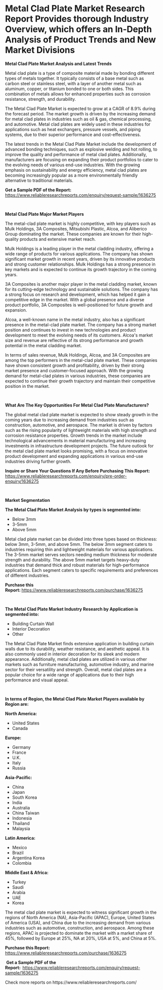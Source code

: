 <p><h1>Metal Clad Plate Market Research Report Provides thorough Industry Overview, which offers an In-Depth Analysis of Product Trends and New Market Divisions</h1></p><p><strong>Metal Clad Plate Market Analysis and Latest Trends</strong></p>
<p><p>Metal clad plate is a type of composite material made by bonding different types of metals together. It typically consists of a base metal such as carbon steel or stainless steel, with a layer of another metal such as aluminum, copper, or titanium bonded to one or both sides. This combination of metals allows for enhanced properties such as corrosion resistance, strength, and durability.</p><p>The Metal Clad Plate Market is expected to grow at a CAGR of 8.9% during the forecast period. The market growth is driven by the increasing demand for metal clad plates in industries such as oil & gas, chemical processing, and automotive. Metal clad plates are widely used in these industries for applications such as heat exchangers, pressure vessels, and piping systems, due to their superior performance and cost-effectiveness.</p><p>The latest trends in the Metal Clad Plate Market include the development of advanced bonding techniques, such as explosive welding and hot rolling, to improve the quality and performance of metal clad plates. Additionally, manufacturers are focusing on expanding their product portfolios to cater to the evolving needs of various end-use industries. With the growing emphasis on sustainability and energy efficiency, metal clad plates are becoming increasingly popular as a more environmentally friendly alternative to traditional materials.</p></p>
<p><strong>Get a Sample PDF of the Report:&nbsp;</strong> <a href="https://www.reliableresearchreports.com/enquiry/request-sample/1636275">https://www.reliableresearchreports.com/enquiry/request-sample/1636275</a></p>
<p>&nbsp;</p>
<p><strong>Metal Clad Plate Major Market Players</strong></p>
<p><p>The metal-clad plate market is highly competitive, with key players such as Mulk Holdings, 3A Composites, Mitsubishi Plastic, Alcoa, and Aliberico Group dominating the market. These companies are known for their high-quality products and extensive market reach.</p><p>Mulk Holdings is a leading player in the metal cladding industry, offering a wide range of products for various applications. The company has shown significant market growth in recent years, driven by its innovative products and strong customer relationships. Mulk Holdings has a strong presence in key markets and is expected to continue its growth trajectory in the coming years.</p><p>3A Composites is another major player in the metal cladding market, known for its cutting-edge technology and sustainable solutions. The company has a strong focus on research and development, which has helped it gain a competitive edge in the market. With a global presence and a diverse product portfolio, 3A Composites is well-positioned for future growth and expansion.</p><p>Alcoa, a well-known name in the metal industry, also has a significant presence in the metal-clad plate market. The company has a strong market position and continues to invest in new technologies and product development to meet the evolving needs of its customers. Alcoa's market size and revenue are reflective of its strong performance and growth potential in the metal cladding market.</p><p>In terms of sales revenue, Mulk Holdings, Alcoa, and 3A Composites are among the top performers in the metal-clad plate market. These companies have shown consistent growth and profitability, driven by their strong market presence and customer-focused approach. With the growing demand for metal-clad plates in various industries, these companies are expected to continue their growth trajectory and maintain their competitive position in the market.</p></p>
<p>&nbsp;</p>
<p><strong>What Are The Key Opportunities For Metal Clad Plate Manufacturers?</strong></p>
<p><p>The global metal clad plate market is expected to show steady growth in the coming years due to increasing demand from industries such as construction, automotive, and aerospace. The market is driven by factors such as the rising popularity of lightweight materials with high strength and corrosion resistance properties. Growth trends in the market include technological advancements in material manufacturing and increasing investments in infrastructure development projects. The future outlook for the metal clad plate market looks promising, with a focus on innovative product development and expanding applications in various end-use industries driving further growth.</p></p>
<p><strong>Inquire or Share Your Questions If Any Before Purchasing This Report:</strong> <a href="https://www.reliableresearchreports.com/enquiry/pre-order-enquiry/1636275">https://www.reliableresearchreports.com/enquiry/pre-order-enquiry/1636275</a></p>
<p>&nbsp;</p>
<p><strong>Market Segmentation</strong></p>
<p><strong>The Metal Clad Plate Market Analysis by types is segmented into:</strong></p>
<p><ul><li>Below 3mm</li><li>3-5mm</li><li>Above 5mm</li></ul></p>
<p><p>Metal clad plate market can be divided into three types based on thickness: below 3mm, 3-5mm, and above 5mm. The below 3mm segment caters to industries requiring thin and lightweight materials for various applications. The 3-5mm market serves sectors needing medium thickness for moderate strength and durability. The above 5mm market targets heavy-duty industries that demand thick and robust materials for high-performance applications. Each segment caters to specific requirements and preferences of different industries.</p></p>
<p><strong>Purchase this Report:&nbsp;</strong><a href="https://www.reliableresearchreports.com/purchase/1636275">https://www.reliableresearchreports.com/purchase/1636275</a></p>
<p>&nbsp;</p>
<p><strong>The Metal Clad Plate Market Industry Research by Application is segmented into:</strong></p>
<p><ul><li>Building Curtain Wall</li><li>Interior Decoration</li><li>Other</li></ul></p>
<p><p>The Metal Clad Plate Market finds extensive application in building curtain walls due to its durability, weather resistance, and aesthetic appeal. It is also commonly used in interior decoration for its sleek and modern appearance. Additionally, metal clad plates are utilized in various other markets such as furniture manufacturing, automotive industry, and marine sector for their versatility and strength. Overall, metal clad plates are a popular choice for a wide range of applications due to their high performance and visual appeal.</p></p>
<p>&nbsp;</p>
<p><strong>In terms of Region, the Metal Clad Plate Market Players available by Region are:</strong></p>
<p>
    <p> <strong> North America: </strong>
        <ul>
            <li>United States</li>
            <li>Canada</li>
        </ul>
        </p> 
    <p> <strong> Europe: </strong>
        <ul>
            <li>Germany</li>
            <li>France</li>
            <li>U.K.</li>
            <li>Italy</li>
            <li>Russia</li>
        </ul>
        </p> 
    <p> <strong> Asia-Pacific: </strong>
        <ul>
            <li>China</li>
            <li>Japan</li>
            <li>South Korea</li>
            <li>India</li>
            <li>Australia</li>
            <li>China Taiwan</li>
            <li>Indonesia</li>
            <li>Thailand</li>
            <li>Malaysia</li>
        </ul>
        </p> 
    <p> <strong> Latin America: </strong>
        <ul>
            <li>Mexico</li>
            <li>Brazil</li>
            <li>Argentina Korea</li>
            <li>Colombia</li>
        </ul>
        </p> 
    <p> <strong> Middle East & Africa: </strong>
        <ul>
            <li>Turkey</li>
            <li>Saudi</li>
            <li>Arabia</li>
            <li>UAE</li>
            <li>Korea</li>
        </ul>
    </p>
    </p>
<p><p>The metal clad plate market is expected to witness significant growth in the regions of North America (NA), Asia-Pacific (APAC), Europe, United States of America (USA), and China due to the increasing demand from various industries such as automotive, construction, and aerospace. Among these regions, APAC is projected to dominate the market with a market share of 45%, followed by Europe at 25%, NA at 20%, USA at 5%, and China at 5%.</p></p>
<p><strong>Purchase this Report: </strong><a href="https://www.reliableresearchreports.com/purchase/1636275">https://www.reliableresearchreports.com/purchase/1636275</a></p>
<p>&nbsp;<strong>Get a Sample PDF of the Report:&nbsp;&nbsp;</strong><a href="https://www.reliableresearchreports.com/enquiry/request-sample/1636275">https://www.reliableresearchreports.com/enquiry/request-sample/1636275</a></p>
<p><strong></strong></p>
<p>Check more reports on https://www.reliableresearchreports.com/</p>